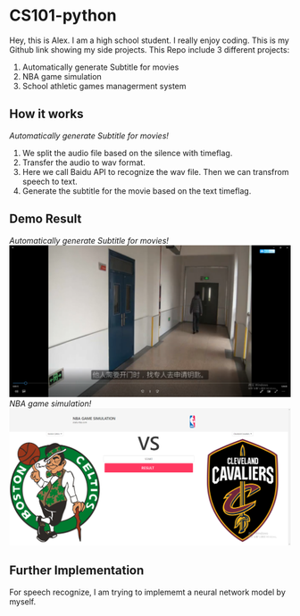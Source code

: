 # CS101-python
Hey, this is Alex. I am a high school student. I really enjoy coding. This is my Github link showing my side projects.
This Repo include 3 different projects:
1.  Automatically generate Subtitle for movies
2.  NBA game simulation
3.  School athletic games managerment system



## How it works
*Automatically generate Subtitle for movies!*
1. We split the audio file based on the silence with timeflag.
2. Transfer the audio to wav format.
3. Here we call Baidu API to recognize the wav file. Then we can transfrom speech to text. 
4. Generate the subtitle for the movie based on the text timeflag.



## Demo Result
*Automatically generate Subtitle for movies!*
![DemoA](https://github.com/HzyAlex/CS101/blob/master/Automatically%20generate%20Subtitle%20for%20movies/demo2.png)
*NBA game simulation!*
![DemoA](https://github.com/HzyAlex/CS101/blob/master/nba%20website/demo.png)


## Further Implementation
For speech recognize, I am trying to implememt a neural network model by myself.

